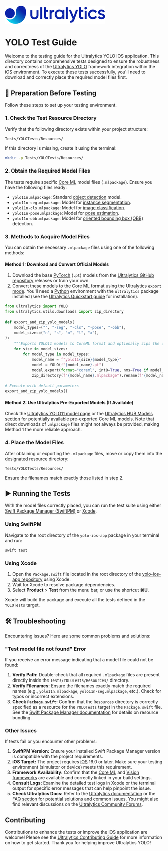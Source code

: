 <a href="https://www.ultralytics.com/"><img src="https://raw.githubusercontent.com/ultralytics/assets/main/logo/Ultralytics_Logotype_Original.svg" width="320" alt="Ultralytics logo"></a>

# YOLO Test Guide

Welcome to the testing guide for the Ultralytics YOLO iOS application. This directory contains comprehensive tests designed to ensure the robustness and correctness of the [Ultralytics YOLO](https://docs.ultralytics.com/) framework integration within the iOS environment. To execute these tests successfully, you'll need to download and correctly place the required model files first.

## 🧪 Preparation Before Testing

Follow these steps to set up your testing environment.

### 1. Check the Test Resource Directory

Verify that the following directory exists within your project structure:

```
Tests/YOLOTests/Resources/
```

If this directory is missing, create it using the terminal:

```bash
mkdir -p Tests/YOLOTests/Resources/
```

### 2. Obtain the Required Model Files

The tests require specific [Core ML](https://developer.apple.com/documentation/coreml) model files (`.mlpackage`). Ensure you have the following files ready:

- `yolo11n.mlpackage`: Standard [object detection](https://docs.ultralytics.com/tasks/detect/) model.
- `yolo11n-seg.mlpackage`: Model for [instance segmentation](https://docs.ultralytics.com/tasks/segment/).
- `yolo11n-cls.mlpackage`: Model for [image classification](https://docs.ultralytics.com/tasks/classify/).
- `yolo11n-pose.mlpackage`: Model for [pose estimation](https://docs.ultralytics.com/tasks/pose/).
- `yolo11n-obb.mlpackage`: Model for [oriented bounding box (OBB)](https://docs.ultralytics.com/tasks/obb/) detection.

### 3. Methods to Acquire Model Files

You can obtain the necessary `.mlpackage` files using one of the following methods:

#### Method 1: Download and Convert Official Models

1.  Download the base [PyTorch](https://pytorch.org/) (`.pt`) models from the [Ultralytics GitHub repository](https://github.com/ultralytics/ultralytics) releases or train your own.
2.  Convert these models to the Core ML format using the Ultralytics [`export` mode](https://docs.ultralytics.com/modes/export/). You'll need a [Python](https://www.python.org/) environment with the `ultralytics` package installed (see the [Ultralytics Quickstart guide](https://docs.ultralytics.com/quickstart/) for installation).

```python
from ultralytics import YOLO
from ultralytics.utils.downloads import zip_directory

def export_and_zip_yolo_models(
    model_types=("", "-seg", "-cls", "-pose", "-obb"), 
    model_sizes=("n", "s", "m", "l", "x"), 
):
    """Exports YOLO11 models to CoreML format and optionally zips the output packages."""
    for size in model_sizes:
        for model_type in model_types:
            model_name = f"yolo11{size}{model_type}"
            model = YOLO(f"{model_name}.pt")
            model.export(format="coreml", int8=True, nms=True if model_type == "" else False)
            zip_directory(f"{model_name}.mlpackage").rename(f"{model_name}.mlpackage.zip")

# Execute with default parameters
export_and_zip_yolo_models()
```

#### Method 2: Use Ultralytics Pre-Exported Models (If Available)

Check the [Ultralytics YOLO11 model page](https://docs.ultralytics.com/models/yolo11/) or the [Ultralytics HUB Models section](https://docs.ultralytics.com/hub/models/) for potentially available pre-exported Core ML models. Note that direct downloads of `.mlpackage` files might not always be provided, making Method 1 the more reliable approach.

### 4. Place the Model Files

After obtaining or exporting the `.mlpackage` files, move or copy them into the designated resource directory:

```
Tests/YOLOTests/Resources/
```

Ensure the filenames match exactly those listed in step 2.

## ▶️ Running the Tests

With the model files correctly placed, you can run the test suite using either [Swift Package Manager (SwiftPM)](https://www.swift.org/package-manager/) or [Xcode](https://developer.apple.com/xcode/).

### Using SwiftPM

Navigate to the root directory of the `yolo-ios-app` package in your terminal and run:

```bash
swift test
```

### Using Xcode

1.  Open the `Package.swift` file located in the root directory of the [yolo-ios-app repository](https://github.com/ultralytics/yolo-ios-app) using Xcode.
2.  Wait for Xcode to resolve package dependencies.
3.  Select **Product** > **Test** from the menu bar, or use the shortcut **⌘U**.

Xcode will build the package and execute all the tests defined in the `YOLOTests` target.

## 🛠️ Troubleshooting

Encountering issues? Here are some common problems and solutions:

### "Test model file not found" Error

If you receive an error message indicating that a model file could not be found:

1.  **Verify Path:** Double-check that all required `.mlpackage` files are present directly inside the `Tests/YOLOTests/Resources/` directory.
2.  **Verify Filenames:** Ensure the filenames exactly match the required names (e.g., `yolo11n.mlpackage`, `yolo11n-seg.mlpackage`, etc.). Check for typos or incorrect extensions.
3.  **Check `Package.swift`:** Confirm that the `Resources` directory is correctly specified as a resource for the `YOLOTests` target in the `Package.swift` file. See the [Swift Package Manager documentation](https://developer.apple.com/documentation/swift_packages/bundling_resources_with_a_swift_package) for details on resource bundling.

### Other Issues

If tests fail or you encounter other problems:

1.  **SwiftPM Version:** Ensure your installed Swift Package Manager version is compatible with the project requirements.
2.  **iOS Target:** The project requires [iOS](https://www.apple.com/ios/) 16.0 or later. Make sure your testing environment (simulator or device) meets this requirement.
3.  **Framework Availability:** Confirm that the [Core ML](https://developer.apple.com/documentation/coreml) and [Vision frameworks](https://developer.apple.com/documentation/vision) are available and correctly linked in your build settings.
4.  **Consult Logs:** Examine the detailed test logs in Xcode or the terminal output for specific error messages that can help pinpoint the issue.
5.  **Check Ultralytics Docs:** Refer to the [Ultralytics documentation](https://docs.ultralytics.com/) or the [FAQ section](https://docs.ultralytics.com/help/FAQ/) for potential solutions and common issues. You might also find relevant discussions on the [Ultralytics Community Forums](https://community.ultralytics.com/).

## Contributing

Contributions to enhance the tests or improve the iOS application are welcome! Please see the [Ultralytics Contributing Guide](https://docs.ultralytics.com/help/contributing/) for more information on how to get started. Thank you for helping improve Ultralytics YOLO!
